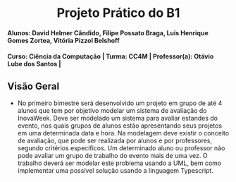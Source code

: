 <div align="center">
 
  # Projeto Prático do B1
 
</div>

#### Alunos: David Helmer Cândido, Filipe Possato Braga, Luis Henrique Gomes Zortea, Vitória Pizzol Belshoff 
#### Curso: Ciência da Computação | Turma: CC4M | Professor(a): Otávio Lube dos Santos |

## Visão Geral
- No primeiro bimestre será desenvolvido um projeto em grupo de até 4 alunos que tem por objetivo modelar um sistema de avaliação do InovaWeek. Deve ser modelado um sistema para avaliar estandes do evento, nos quais grupos de alunos estão apresentando seus projetos em uma determinada data e hora. Na modelagem deve existir o conceito de avaliação, que pode ser realizada por alunos e por professores, segundo critérios específicos. Um determinado aluno ou professor não pode avaliar um grupo de trabalho do evento mais de uma vez. O trabalho deverá ser modelar este problema usando a UML, bem como implementar uma possível solução usando a linguagem Typescript. 
